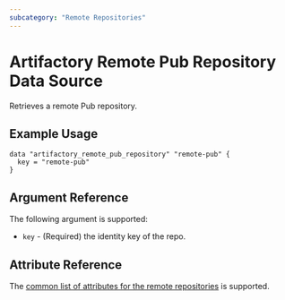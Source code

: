 ```yaml
---
subcategory: "Remote Repositories"
---
```

# Artifactory Remote Pub Repository Data Source

Retrieves a remote Pub repository.

## Example Usage

```hcl
data "artifactory_remote_pub_repository" "remote-pub" {
  key = "remote-pub"
}
```

## Argument Reference

The following argument is supported:

* `key` - (Required) the identity key of the repo.

## Attribute Reference

The [common list of attributes for the remote repositories](../resources/remote.md) is supported.